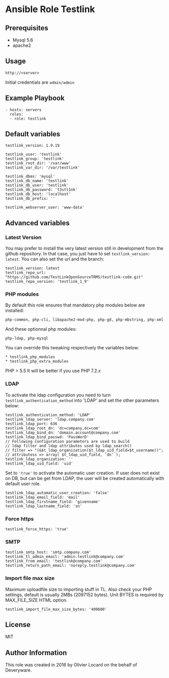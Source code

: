 # Ansible Role Testlink

## Prerequisites

* Mysql 5.6
* apache2

## Usage

    http://<server>

Initial credentials are `admin/admin`

## Example Playbook

    - hosts: servers
      roles:
      - role: testlink

## Default variables

    testlink_version: 1.9.19

    testlink_user: 'testlink'
    testlink_group: 'testlink'
    testlink_root_dir: '/var/www'
    testlink_var_dir: '/var/testlink'

    testlink_dbms: 'mysql'
    testlink_db_name: 'testlink'
    testlink_db_user: 'testlink'
    testlink_db_password: 't3stl1nk'
    testlink_db_host: 'localhost'
    testlink_db_prefix: ''

    testlink_webserver_user: 'www-data'

## Advanced variables

### Latest Version

You may prefer to install the very latest version still in development from the github repository. In that case, you just have to set `testlink_version: latest`. You can also set the url and the branch:

    testlink_version: latest
    testlink_repo_url: "https://github.com/TestLinkOpenSourceTRMS/testlink-code.git"
    testlink_repo_version: 'testlink_1_9'


### PHP modules

By default this role ensures that mandatory php modules below are installed:

    php-common, php-cli, libapache2-mod-php, php-gd, php-mbstring, php-xml

And these optionnal php modules:

    php-ldap, php-mysql

You can override this tweaking respectively the variables below:

    * testlink_php_modules
    * testlink_php_extra_modules

PHP > 5.5 It will be better if you use PHP 7.2.x

### LDAP
To activate the ldap configuration you need to turn `testlink_authentication_method` into 'LDAP' and set the other parameters below:

    testlink_authentication_method: 'LDAP'
    testlink_ldap_server: 'ldap.company.com'
    testlink_ldap_port: 636
    testlink_ldap_root_dn: 'dc=company,dc=com'
    testlink_ldap_bind_dn: 'domain.account@company.com'
    testlink_ldap_bind_passwd: 'PassWorD'
    // Following configuration parameters are used to build
    // ldap filter and ldap attributes used by ldap_search()
    // filter => "(&$t_ldap_organization($t_ldap_uid_field=$t_username))";
    // attributess => array( $t_ldap_uid_field, 'dn' );
    testlink_ldap_organization: ''
    testlink_ldap_uid_field: 'uid'

Set to `'true'` to activate the automatic user creation. If user does not exist on DB, but can be get from LDAP, the user will be created automatically with default user role.

    testlink_ldap_automatic_user_creation: 'false'
    testlink_ldap_email_field: 'mail'
    testlink_ldap_firstname_field: 'givenname'
    testlink_ldap_lastname_field: 'sn'

### Force https

    testlink_force_https: 'true'

### SMTP

    testlink_smtp_host: 'smtp.company.com'
    testlink_tl_admin_email: 'admin.testlink@company.com'
    testlink_from_email: 'testlink@company.com'
    testlink_return_path_email: 'noreply.testlink@company.com'

### Import file max size

Maximum uploadfile size to importing stuff in TL. Also check your PHP settings, default is usually 2MBs (2097152 bytes).
Unit BYTES is required by MAX_FILE_SIZE HTML option.

    testlink_import_file_max_size_bytes: '409600'

## License

MIT

## Author Information

This role was created in 2016 by Olivier Locard on the behalf of Deveryware.

